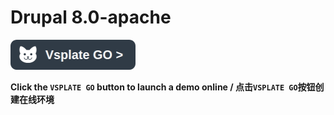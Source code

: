 # Drupal 8.0-apache

<a href="https://www.vsplate.com/?docker-compose=https://github.com/vsplate/dcenvs/drupal/8.0-apache"><img alt="VSPLATE GO" src="https://raw.githubusercontent.com/vsplate/images/master/vsgo_btn.png" width="200px"></a>

**Click the `VSPLATE GO` button to launch a demo online / 点击`VSPLATE GO`按钮创建在线环境**